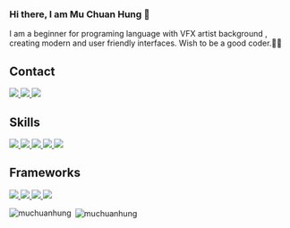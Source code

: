 ### Hi there, I am Mu Chuan Hung 👋
I am a beginner for programing language with VFX artist background , creating modern and user friendly interfaces. Wish to be a good coder.💪🏻

## Contact
<a href="https://www.linkedin.com/in/muchuanhung/">
  <img src="https://img.shields.io/badge/LinkedIn-0A66C2?style=for-the-badge&logo=LinkedIn&logoColor=white">
</a>
<a href="mailto:mu.chuan.hung@gmail.com">
  <img src="https://img.shields.io/badge/mu.chuan.hung@gmail.com-fafafa?style=for-the-badge&logo=Gmail&logoColor=#EA4335">
</a>
<a herf="https://medium.com/@mu-chuan-hung">
<img src="https://img.shields.io/badge/Medium-black?style=for-the-badge&logo=Medium&logoColor=#EA4335">
</a>

## Skills 
<a href="https://html.com/">
  <img src="https://img.shields.io/badge/HTML-E34F26?style=for-the-badge&logo=HTML5&logoColor=white">
</a>
<a href="https://www.w3schools.com/css/">
  <img src="https://img.shields.io/badge/CSS-1572B6?style=for-the-badge&logo=CSS3&logoColor=white">
</a>
<a href="https://www.javascript.com/">
  <img src="https://img.shields.io/badge/JavaScript-323330?style=for-the-badge&logo=javascript&logoColor=F7DF1E">
</a>
<a href="https://nodejs.org/en/">
  <img src="https://img.shields.io/badge/NODE.JS-339933?style=for-the-badge&logo=Node.js&logoColor=white">
</a>
<a href="https://sass-lang.com/">
  <img src="https://img.shields.io/badge/Sass-CC6699?style=for-the-badge&logo=Sass&logoColor=white">
</a>

## Frameworks
<a href="https://vuejs.org/">
  <img src="https://img.shields.io/badge/Vue.js-4FC08D?style=for-the-badge&logo=Vue.js&logoColor=white">
</a>
<a href="https://expressjs.com/">
  <img src="https://img.shields.io/badge/Express.js-339933?style=for-the-badge&logo=Node.js&logoColor=white">
</a>
<a href="https://getbootstrap.com/">
  <img src="https://img.shields.io/badge/Bootstrap-7952B3?style=for-the-badge&logo=Bootstrap&logoColor=white">
</a>
<a href="https://handlebarsjs.com/">
  <img src="https://img.shields.io/badge/Handlebars.js-000000?style=for-the-badge&logo=Handlebars.js&logoColor=white">
</a>

<p><img align="left" src="https://github-readme-stats.vercel.app/api/top-langs?username=muchuanhung&show_icons=true&locale=en&layout=compact" alt="muchuanhung" /></p>

<p>&nbsp;<img align="center" src="https://github-readme-stats.vercel.app/api?username=muchuanhung&show_icons=true&locale=en" alt="muchuanhung" /></p>
